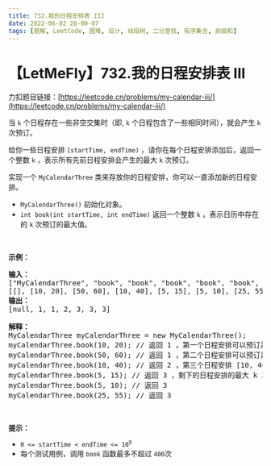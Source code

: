 ```yaml
---
title: 732.我的日程安排表 III
date: 2022-06-02 20-00-07
tags: [题解, LeetCode, 困难, 设计, 线段树, 二分查找, 有序集合, 前缀和]
---
```


# 【LetMeFly】732.我的日程安排表 III

力扣题目链接：[https://leetcode.cn/problems/my-calendar-iii/](https://leetcode.cn/problems/my-calendar-iii/)

<p>当 <code>k</code> 个日程存在一些非空交集时（即, <code>k</code> 个日程包含了一些相同时间），就会产生 <code>k</code> 次预订。</p>

<p>给你一些日程安排 <code>[startTime, endTime)</code> ，请你在每个日程安排添加后，返回一个整数 <code>k</code> ，表示所有先前日程安排会产生的最大 <code>k</code> 次预订。</p>

<p>实现一个 <code>MyCalendarThree</code> 类来存放你的日程安排，你可以一直添加新的日程安排。</p>

<ul>
	<li><code>MyCalendarThree()</code> 初始化对象。</li>
	<li><code>int book(int startTime, int endTime)</code> 返回一个整数 <code>k</code> ，表示日历中存在的 <code>k</code> 次预订的最大值。</li>
</ul>

<p>&nbsp;</p>

<p><strong>示例：</strong></p>

<pre>
<strong>输入：</strong>
["MyCalendarThree", "book", "book", "book", "book", "book", "book"]
[[], [10, 20], [50, 60], [10, 40], [5, 15], [5, 10], [25, 55]]
<strong>输出：</strong>
[null, 1, 1, 2, 3, 3, 3]

<strong>解释：</strong>
MyCalendarThree myCalendarThree = new MyCalendarThree();
myCalendarThree.book(10, 20); // 返回 1 ，第一个日程安排可以预订并且不存在相交，所以最大 k 次预订是 1 次预订。
myCalendarThree.book(50, 60); // 返回 1 ，第二个日程安排可以预订并且不存在相交，所以最大 k 次预订是 1 次预订。
myCalendarThree.book(10, 40); // 返回 2 ，第三个日程安排 [10, 40) 与第一个日程安排相交，所以最大 k 次预订是 2 次预订。
myCalendarThree.book(5, 15); // 返回 3 ，剩下的日程安排的最大 k 次预订是 3 次预订。
myCalendarThree.book(5, 10); // 返回 3
myCalendarThree.book(25, 55); // 返回 3
</pre>

<p>&nbsp;</p>

<p><strong>提示：</strong></p>

<ul>
	<li><code>0 &lt;= startTime &lt; endTime &lt;= 10<sup>9</sup></code></li>
	<li>每个测试用例，调用 <code>book</code>&nbsp;函数最多不超过&nbsp;<code>400</code>次</li>
</ul>


    